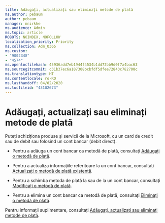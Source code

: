 ```yaml
---
title: Adăugați, actualizați sau eliminați metode de plată
ms.author: pebaum
author: pebaum
manager: mnirkhe
ms.audience: Admin
ms.topic: article
ROBOTS: NOINDEX, NOFOLLOW
localization_priority: Priority
ms.collection: Adm_O365
ms.custom:
- "9002348"
- "4574"
ms.openlocfilehash: 45936add7eb1944f4534b1dd72bb9d0f7a4bac63
ms.sourcegitcommit: c31b37ec6a107308bcbfdf5dfee72843c782700c
ms.translationtype: HT
ms.contentlocale: ro-RO
ms.lasthandoff: 04/02/2020
ms.locfileid: "43102673"
---
```

# <a name="add-update-or-remove-payment-method"></a>Adăugați, actualizați sau eliminați metode de plată

Puteți achiziționa produse și servicii de la Microsoft, cu un card de credit sau de debit sau folosind un cont bancar (debit direct).

- Pentru a adăuga un cont bancar ca metodă de plată, consultați [Adăugați o metodă de plată](https://docs.microsoft.com/microsoft-365/commerce/billing-and-payments/add-update-or-remove-credit-card-or-bank-account?view=o365-worldwide#add-a-payment-method).

- Pentru a actualiza informațiile referitoare la un cont bancar, consultați [Actualizați o metodă de plată existentă](https://docs.microsoft.com/en-us/microsoft-365/commerce/billing-and-payments/add-update-or-remove-credit-card-or-bank-account?view=o365-worldwide#update-an-existing-payment-method).

- Pentru a schimba metoda de plată la sau de la un cont bancar, consultați [Modificați o metodă de plată](https://docs.microsoft.com/microsoft-365/commerce/billing-and-payments/add-update-or-remove-credit-card-or-bank-account?view=o365-worldwide#change-a-payment-method).

- Pentru a elimina un cont bancar ca metodă de plată, consultați [Eliminați o metodă de plată](https://docs.microsoft.com/microsoft-365/commerce/billing-and-payments/add-update-or-remove-credit-card-or-bank-account?view=o365-worldwide#remove-a-payment-method). 

Pentru informații suplimentare, consultați [Adăugați, actualizați sau eliminați metode de plată](https://docs.microsoft.com/microsoft-365/commerce/billing-and-payments/add-update-or-remove-credit-card-or-bank-account?view=o365-worldwide). 
